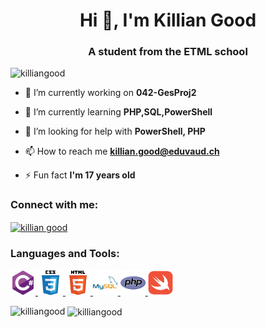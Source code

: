 <h1 align="center">Hi 👋, I'm Killian Good</h1>
<h3 align="center">A student from the ETML school</h3>

<p align="left"> <img src="https://komarev.com/ghpvc/?username=killiangood&label=Profile%20views&color=0e75b6&style=flat" alt="killiangood" /> </p>

- 🔭 I’m currently working on **042-GesProj2**

- 🌱 I’m currently learning **PHP,SQL,PowerShell**

- 🤝 I’m looking for help with **PowerShell, PHP**

- 📫 How to reach me **killian.good@eduvaud.ch**

- ⚡ Fun fact **I'm 17 years old**

<h3 align="left">Connect with me:</h3>
<p align="left">
<a href="https://linkedin.com/in/killian good" target="blank"><img align="center" src="https://cdn.jsdelivr.net/npm/simple-icons@3.0.1/icons/linkedin.svg" alt="killian good" height="30" width="40" /></a>
</p>

<h3 align="left">Languages and Tools:</h3>
<p align="left"> <a href="https://www.w3schools.com/cs/" target="_blank"> <img src="https://raw.githubusercontent.com/devicons/devicon/master/icons/csharp/csharp-original.svg" alt="csharp" width="40" height="40"/> </a> <a href="https://www.w3schools.com/css/" target="_blank"> <img src="https://raw.githubusercontent.com/devicons/devicon/master/icons/css3/css3-original-wordmark.svg" alt="css3" width="40" height="40"/> </a> <a href="https://www.w3.org/html/" target="_blank"> <img src="https://raw.githubusercontent.com/devicons/devicon/master/icons/html5/html5-original-wordmark.svg" alt="html5" width="40" height="40"/> </a> <a href="https://www.mysql.com/" target="_blank"> <img src="https://raw.githubusercontent.com/devicons/devicon/master/icons/mysql/mysql-original-wordmark.svg" alt="mysql" width="40" height="40"/> </a> <a href="https://www.php.net" target="_blank"> <img src="https://raw.githubusercontent.com/devicons/devicon/master/icons/php/php-original.svg" alt="php" width="40" height="40"/> </a> <a href="https://developer.apple.com/swift/" target="_blank"> <img src="https://raw.githubusercontent.com/devicons/devicon/master/icons/swift/swift-original.svg" alt="swift" width="40" height="40"/> </a> </p>

<p><img align="left" src="https://github-readme-stats.vercel.app/api/top-langs?username=killiangood&show_icons=true&locale=en&layout=compact" alt="killiangood" /></p>

<p>&nbsp;<img align="center" src="https://github-readme-stats.vercel.app/api?username=killiangood&show_icons=true&locale=en" alt="killiangood" /></p>
